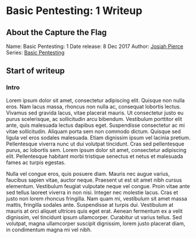 # Basic Pentesting: 1 Writeup

## About the Capture the Flag 
Name: Basic Pentesting: 1
Date release: 8 Dec 2017
Author: [Josiah Pierce](https://www.vulnhub.com/author/josiah-pierce,569/)
Series: [Basic Pentesting](https://www.vulnhub.com/series/basic-pentesting,143/)

## Start of writeup

### Intro
Lorem ipsum dolor sit amet, consectetur adipiscing elit. Quisque non nulla eros. Nam lacus massa, rhoncus non nulla ac, consequat lobortis lectus. Vivamus sed gravida lacus, vitae placerat mauris. Ut consectetur justo eu purus scelerisque, ac sollicitudin arcu bibendum. Vestibulum porttitor elit ante, quis malesuada lectus dapibus eget. Suspendisse consectetur ac mi vitae sollicitudin. Aliquam porta sem non commodo dictum. Quisque sed ligula vel eros sodales malesuada. Etiam dignissim ipsum vel lacinia pretium. Pellentesque viverra nunc ut dui volutpat tincidunt. Cras sed pellentesque purus, ac lobortis sem. Lorem ipsum dolor sit amet, consectetur adipiscing elit. Pellentesque habitant morbi tristique senectus et netus et malesuada fames ac turpis egestas.

Nulla vel congue eros, quis posuere diam. Mauris nec augue varius, faucibus sapien vitae, auctor neque. Praesent ut est sit amet nibh cursus elementum. Vestibulum feugiat vulputate neque vel congue. Proin vitae ante sed tellus laoreet viverra in non nisi. Integer nec molestie lacus. Cras et justo non lorem rhoncus fringilla. Nam quam mi, vestibulum sit amet massa mattis, fringilla sodales ante. Suspendisse at turpis dui. Vestibulum at mauris at orci aliquet ultrices quis eget erat. Aenean fermentum ex a velit dignissim, vel tincidunt ipsum ullamcorper. Curabitur ut varius tellus. Sed volutpat, magna ullamcorper suscipit dignissim, lorem justo placerat diam, in condimentum magna mi vel nibh.
